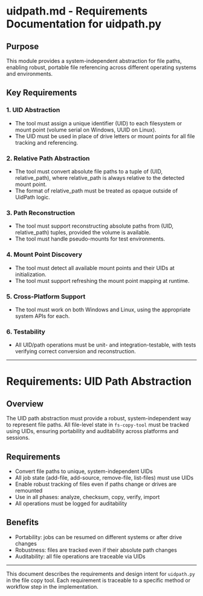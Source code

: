 # uidpath.md - Requirements Documentation for uidpath.py

## Purpose
This module provides a system-independent abstraction for file paths, enabling robust, portable file referencing across different operating systems and environments.

## Key Requirements

### 1. UID Abstraction
- The tool must assign a unique identifier (UID) to each filesystem or mount point (volume serial on Windows, UUID on Linux).
- The UID must be used in place of drive letters or mount points for all file tracking and referencing.

### 2. Relative Path Abstraction
- The tool must convert absolute file paths to a tuple of (UID, relative_path), where relative_path is always relative to the detected mount point.
- The format of relative_path must be treated as opaque outside of UidPath logic.

### 3. Path Reconstruction
- The tool must support reconstructing absolute paths from (UID, relative_path) tuples, provided the volume is available.
- The tool must handle pseudo-mounts for test environments.

### 4. Mount Point Discovery
- The tool must detect all available mount points and their UIDs at initialization.
- The tool must support refreshing the mount point mapping at runtime.

### 5. Cross-Platform Support
- The tool must work on both Windows and Linux, using the appropriate system APIs for each.

### 6. Testability
- All UID/path operations must be unit- and integration-testable, with tests verifying correct conversion and reconstruction.

---

# Requirements: UID Path Abstraction

## Overview
The UID path abstraction must provide a robust, system-independent way to represent file paths. All file-level state in `fs-copy-tool` must be tracked using UIDs, ensuring portability and auditability across platforms and sessions.

## Requirements
- Convert file paths to unique, system-independent UIDs
- All job state (add-file, add-source, remove-file, list-files) must use UIDs
- Enable robust tracking of files even if paths change or drives are remounted
- Use in all phases: analyze, checksum, copy, verify, import
- All operations must be logged for auditability

## Benefits
- Portability: jobs can be resumed on different systems or after drive changes
- Robustness: files are tracked even if their absolute path changes
- Auditability: all file operations are traceable via UIDs

---

This document describes the requirements and design intent for `uidpath.py` in the file copy tool. Each requirement is traceable to a specific method or workflow step in the implementation.
